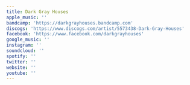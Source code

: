 ```yaml
---
title: Dark Gray Houses
apple_music: ''
bandcamp: 'https://darkgrayhouses.bandcamp.com'
discogs: 'https://www.discogs.com/artist/5573438-Dark-Gray-Houses'
facebook: 'https://www.facebook.com/darkgrayhouses'
google_music: ''
instagram: ''
soundcloud: ''
spotify: ''
twitter: ''
website: ''
youtube: ''
---
```


